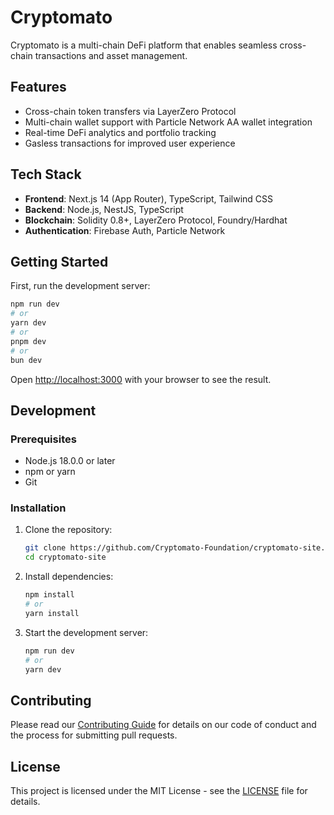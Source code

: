 # Cryptomato

Cryptomato is a multi-chain DeFi platform that enables seamless cross-chain transactions and asset management.

## Features

- Cross-chain token transfers via LayerZero Protocol
- Multi-chain wallet support with Particle Network AA wallet integration
- Real-time DeFi analytics and portfolio tracking
- Gasless transactions for improved user experience

## Tech Stack

- **Frontend**: Next.js 14 (App Router), TypeScript, Tailwind CSS
- **Backend**: Node.js, NestJS, TypeScript
- **Blockchain**: Solidity 0.8+, LayerZero Protocol, Foundry/Hardhat
- **Authentication**: Firebase Auth, Particle Network

## Getting Started

First, run the development server:

```bash
npm run dev
# or
yarn dev
# or
pnpm dev
# or
bun dev
```

Open [http://localhost:3000](http://localhost:3000) with your browser to see the result.

## Development

### Prerequisites

- Node.js 18.0.0 or later
- npm or yarn
- Git

### Installation

1. Clone the repository:
   ```bash
   git clone https://github.com/Cryptomato-Foundation/cryptomato-site.git
   cd cryptomato-site
   ```

2. Install dependencies:
   ```bash
   npm install
   # or
   yarn install
   ```

3. Start the development server:
   ```bash
   npm run dev
   # or
   yarn dev
   ```

## Contributing

Please read our [Contributing Guide](CONTRIBUTING.md) for details on our code of conduct and the process for submitting pull requests.

## License

This project is licensed under the MIT License - see the [LICENSE](LICENSE) file for details.
